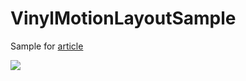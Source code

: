# VinylMotionLayoutSample

Sample for [article](https://medium.com/@krossovochkin/vinyls-animation-with-motionlayout-595e716c2752)

![](https://miro.medium.com/max/600/1*mJck8uBa1GefGrbS9X1nVg.gif)
